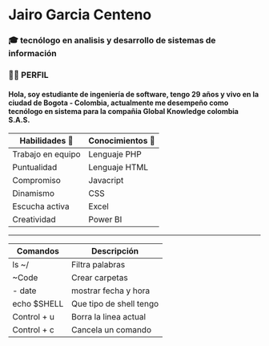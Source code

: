 # Jairo Garcia Centeno 

### 🎓 tecnólogo en analisis y desarrollo de sistemas de información  

### 👨‍💼 PERFIL
#### Hola, soy estudiante de ingeniería de software, tengo 29 años y vivo en la ciudad de Bogota - Colombia, actualmente me desempeño como tecnólogo en sistema para la compañia Global Knowledge colombia S.A.S.

| Habilidades 📄 | Conocimientos 🧠 |
| ------ | ------ |
| Trabajo en equipo | Lenguaje PHP |
| Puntualidad | Lenguaje HTML |
| Compromiso | Javacript |
| Dinamismo  | CSS |
| Escucha activa | Excel |
| Creatividad | Power BI |
__________________________________________________
| Comandos | Descripción |
| ------ | ------ |
| ls ~/ | Filtra palabras |
|  ~Code | Crear carpetas |
| - date | mostrar fecha y hora |
| echo $SHELL  | Que tipo de shell tengo|
| Control + u | Borra la linea actual |
| Control + c | Cancela un comando |
